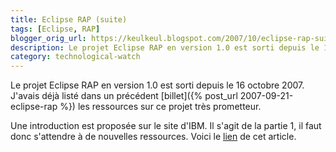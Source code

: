 ```yaml
---
title: Eclipse RAP (suite)
tags: [Eclipse, RAP]
blogger_orig_url: https://keulkeul.blogspot.com/2007/10/eclipse-rap-suite.html
description: Le projet Eclipse RAP en version 1.0 est sorti depuis le 16 octobre 2007. J'avais déjà listé dans un précédent billet les ressources sur ce projet très prometteur.
category: technological-watch
---
```


Le projet Eclipse RAP en version 1.0 est sorti depuis le 16 octobre 2007. J'avais déjà listé dans un précédent [billet]({% post_url 2007-09-21-eclipse-rap %}) les ressources sur ce projet très prometteur.  

Une introduction est proposée sur le site d'IBM. Il s'agit de la partie 1, il faut donc s'attendre à de nouvelles ressources. Voici le [lien](http://www.ibm.com/developerworks/library/os-eclipse-richajax1/index.html?ca=drs-) de cet article.